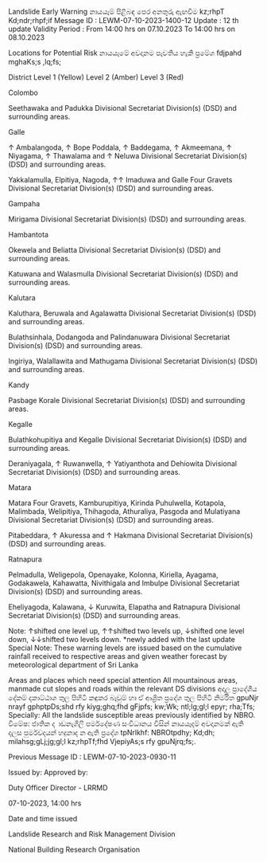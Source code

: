 Landslide Early Warning නායයෑම් පිළිබඳ පෙර අනතුරු ඇඟවීම kz;rhpT Kd;ndr;rhpf;if Message ID : LEWM-07-10-2023-1400-12 Update : 12 th update Validity Period : From 14:00 hrs on 07.10.2023 To 14:00 hrs on 08.10.2023

Locations for Potential Risk නායයෑමේ අවදානම පැවතිය හැකි ප්‍රමේශ fdjpahd mghaKs;s ,lq;fs;

District Level 1 (Yellow) Level 2 (Amber) Level 3 (Red)

Colombo

Seethawaka and Padukka Divisional Secretariat Division(s) (DSD) and surrounding areas.

Galle

↑ Ambalangoda, ↑ Bope Poddala, ↑ Baddegama, ↑ Akmeemana, ↑ Niyagama, ↑ Thawalama and ↑ Neluwa Divisional Secretariat Division(s) (DSD) and surrounding areas.

Yakkalamulla, Elpitiya, Nagoda, ↑↑ Imaduwa and Galle Four Gravets Divisional Secretariat Division(s) (DSD) and surrounding areas.

Gampaha

Mirigama Divisional Secretariat Division(s) (DSD) and surrounding areas.

Hambantota

Okewela and Beliatta Divisional Secretariat Division(s) (DSD) and surrounding areas.

Katuwana and Walasmulla Divisional Secretariat Division(s) (DSD) and surrounding areas.

Kalutara

Kaluthara, Beruwala and Agalawatta Divisional Secretariat Division(s) (DSD) and surrounding areas.

Bulathsinhala, Dodangoda and Palindanuwara Divisional Secretariat Division(s) (DSD) and surrounding areas.

Ingiriya, Walallawita and Mathugama Divisional Secretariat Division(s) (DSD) and surrounding areas.

Kandy

Pasbage Korale Divisional Secretariat Division(s) (DSD) and surrounding areas.

Kegalle

Bulathkohupitiya and Kegalle Divisional Secretariat Division(s) (DSD) and surrounding areas.

Deraniyagala, ↑ Ruwanwella, ↑ Yatiyanthota and Dehiowita Divisional Secretariat Division(s) (DSD) and surrounding areas.

Matara

Matara Four Gravets, Kamburupitiya, Kirinda Puhulwella, Kotapola, Malimbada, Welipitiya, Thihagoda, Athuraliya, Pasgoda and Mulatiyana Divisional Secretariat Division(s) (DSD) and surrounding areas.

Pitabeddara, ↑ Akuressa and ↑ Hakmana Divisional Secretariat Division(s) (DSD) and surrounding areas.

Ratnapura

Pelmadulla, Weligepola, Openayake, Kolonna, Kiriella, Ayagama, Godakawela, Kahawatta, Nivithigala and Imbulpe Divisional Secretariat Division(s) (DSD) and surrounding areas.

Eheliyagoda, Kalawana, ↓ Kuruwita, Elapatha and Ratnapura Divisional Secretariat Division(s) (DSD) and surrounding areas.

Note: ↑shifted one level up, ↑↑shifted two levels up, ↓shifted one level down, ↓↓shifted two levels down. *newly added with the last update Special Note: These warning levels are issued based on the cumulative rainfall received to respective areas and given weather forecast by meteorological department of Sri Lanka

Areas and places which need special attention All mountainous areas, manmade cut slopes and roads within the relevant DS divisions අදාල ප්‍රාදේශීය දේකම් දකාට්ඨාශ තුල පිහිටි කඳුකර බෑවුම් හා ඒ ආශ්‍රිත ප්‍රදේශ තුල පිහිටි නිර්මිත gpuNjr nrayf gphptpDs;shd rfy kiyg;ghq;fhd gFjpfs; kw;Wk; ntl;lg;gl;l epyr; rha;Tfs; Specially: All the landslide susceptible areas previously identified by NBRO. විමේෂ: ජාතික ද ාඩනැගිලි පර්මදේෂණ සංවිධානය විසින් නායයෑදම් අවදානමක් ඇති දලස පුර්මවදයන් හදුනාද න ඇති ප්‍රදේශ tpNrlkhf: NBROtpdhy; Kd;dh; milahsg;gLj;jg;gl;l kz;rhpTf;fhd VjepiyAs;s rfy gpuNjrq;fs;.

Previous Message ID : LEWM-07-10-2023-0930-11

Issued by: Approved by:

Duty Officer Director - LRRMD

07-10-2023, 14:00 hrs

Date and time issued

Landslide Research and Risk Management Division

National Building Research Organisation